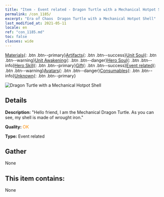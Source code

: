 ```yaml
---
title: "Item - Event related - Dragon Turtle with a Mechanical Hotpot Shell"
permalink: /con_1185/
excerpt: "Era of Chaos  Dragon Turtle with a Mechanical Hotpot Shell"
last_modified_at: 2021-05-11
locale: en
ref: "con_1185.md"
toc: false
classes: wide
---
```

 [Materials](/Items/){: .btn .btn--primary}[Artifacts](/Items/Artifacts/){: .btn .btn--success}[Unit Soul](/Items/UnitSoul/){: .btn .btn--warning}[Unit Awakening](/Items/UnitAwakening/){: .btn .btn--danger}[Hero Soul](/Items/HeroSoul/){: .btn .btn--info}[Hero Skill](/Items/HeroSkill/){: .btn .btn--primary}[Gift](/Items/Gift/){: .btn .btn--success}[Event related](/Items/Events/){: .btn .btn--warning}[Avatars](/Items/Avatars/){: .btn .btn--danger}[Consumables](/Items/Consumables/){: .btn .btn--info}[Unknown](/Items/Unknown/){: .btn .btn--primary}

 ![Dragon Turtle with a Mechanical Hotpot Shell](/images/t/i_81512231.png)

## Details
 **Description:** \"Hello friend, I am the Mechanical Dragon Turtle. As you can see, my shell is made of wrought iron.\"

 **Quality:** <span style="color: #FF8C00">OK</span>

 **Type:** Event related

## Gather

  None

## This item contains:

  None

